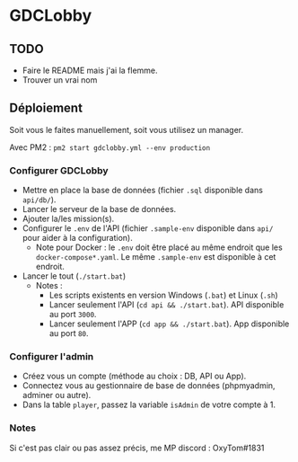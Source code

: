 # GDCLobby

## TODO

- Faire le README mais j'ai la flemme.
- Trouver un vrai nom

## Déploiement

Soit vous le faites manuellement, soit vous utilisez un manager.

Avec PM2 : `pm2 start gdclobby.yml --env production`

### Configurer GDCLobby

- Mettre en place la base de données (fichier `.sql` disponible dans `api/db/`).
- Lancer le serveur de la base de données.
- Ajouter la/les mission(s).
- Configurer le `.env` de l'API (fichier `.sample-env` disponible dans `api/` pour aider à la configuration).
  - Note pour Docker : le `.env` doit être placé au même endroit que les `docker-compose*.yaml`. Le même `.sample-env` est disponible à cet endroit.
- Lancer le tout (`./start.bat`)
  - Notes :
    - Les scripts existents en version Windows (`.bat`) et Linux (`.sh`)
    - Lancer seulement l'API (`cd api && ./start.bat`). API disponible au port `3000`.
    - Lancer seulement l'APP (`cd app && ./start.bat`). App disponible au port `80`.
  
### Configurer l'admin

- Créez vous un compte (méthode au choix : DB, API ou App).
- Connectez vous au gestionnaire de base de données (phpmyadmin, adminer ou autre).
- Dans la table `player`, passez la variable `isAdmin` de votre compte à 1.

### Notes

Si c'est pas clair ou pas assez précis, me MP discord : OxyTom#1831